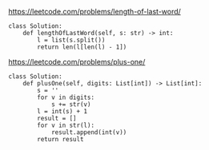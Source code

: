 https://leetcode.com/problems/length-of-last-word/

```
class Solution:
    def lengthOfLastWord(self, s: str) -> int:
        l = list(s.split())
        return len(l[len(l) - 1])
```

https://leetcode.com/problems/plus-one/
```
class Solution:
    def plusOne(self, digits: List[int]) -> List[int]:
        s = ''
        for v in digits:
            s += str(v)
        l = int(s) + 1
        result = []
        for v in str(l):
            result.append(int(v))
        return result
```
